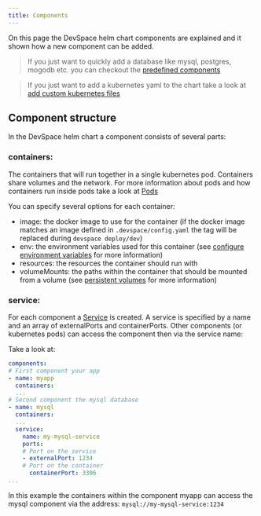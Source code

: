 ```yaml
---
title: Components
---
```


On this page the DevSpace helm chart components are explained and it shown how a new component can be added.

> If you just want to quickly add a database like mysql, postgres, mogodb etc. you can checkout the [predefined components](/docs/customization/predefined-components)

> If you just want to add a kubernetes yaml to the chart take a look at [add custom kubernetes files](/docs/customization/custom-manifests)

## Component structure

In the DevSpace helm chart a component consists of several parts:

### containers:
The containers that will run together in a single kubernetes pod. Containers share volumes and the network. For more information about pods and how containers run inside pods take a look at [Pods](https://kubernetes.io/docs/concepts/workloads/pods/pod/)

You can specify several options for each container:
- image: the docker image to use for the container (if the docker image matches an image defined in `.devspace/config.yaml` the tag will be replaced during `devspace deploy/dev`)
- env: the environment variables used for this container (see [configure environment variables](/docs/customization/environment-variables) for more information)
- resources: the resources the container should run with
- volumeMounts: the paths within the container that should be mounted from a volume (see [persistent volumes](/docs/customization/persistent-volumes) for more information)

### service:
For each component a [Service](https://kubernetes.io/docs/concepts/services-networking/service/) is created. A service is specified by a name and an array of externalPorts and containerPorts. Other components (or kubernetes pods) can access the component then via the service name:

Take a look at:
```yaml
components:
# First component your app
- name: myapp
  containers:
  ...
# Second component the mysql database
- name: mysql
  containers:
  ...
  service:
    name: my-mysql-service
    ports:
    # Port on the service
    - externalPort: 1234
    # Port on the container
      containerPort: 3306
...
```

In this example the containers within the component myapp can access the mysql component via the address: `mysql://my-mysql-service:1234`
